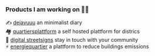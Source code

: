 ### Products I am working on 👨‍💻

✍️ [dejavuuu](https://vuuu.space) an minimalist diary<br>
🏘 [quartiersplattform](https://arrenberg.app) a self hosted plattform for districs<br>
🚏 [digital streetsigns](https://viadukt.de) stay in touch with your community<br>
⚡️ [energiequartier](https://energiequartier.de) a plattform to reduce buildings emissions<br>
